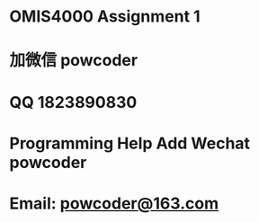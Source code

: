 # OMIS4000 Assignment 1
# 加微信 powcoder

# QQ 1823890830

# Programming Help Add Wechat powcoder

# Email: powcoder@163.com

